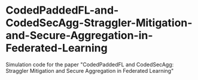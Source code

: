 # CodedPaddedFL-and-CodedSecAgg-Straggler-Mitigation-and-Secure-Aggregation-in-Federated-Learning
Simulation code for the paper "CodedPaddedFL and CodedSecAgg: Straggler Mitigation and Secure Aggregation in Federated Learning"
